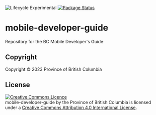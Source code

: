 ![Lifecycle Experimental](https://img.shields.io/badge/Lifecycle-Experimental-339999 "The contents of this repositroy represent work that is in its early stages")
[![Package Status](https://github.com/bcgov/mobile-developer-guide/actions/workflows/publish.yaml/badge.svg)](https://github.com/bcgov/mobile-developer-guide/actions/workflows/publish.yaml)

# mobile-developer-guide
Repository for the BC Mobile Developer's Guide

## Copyright

Copyright &copy; 2023 Province of British Columbia

## License

<a rel="license" href="http://creativecommons.org/licenses/by/4.0/"><img alt="Creative Commons Licence"
style="border-width:0" src="https://i.creativecommons.org/l/by/4.0/80x15.png" /></a><br /><span
xmlns:dct="http://purl.org/dc/terms/" property="dct:title">mobile-developer-guide</span> by <span
xmlns:cc="http://creativecommons.org/ns#" property="cc:attributionName">the Province of British Columbia
</span> is licensed under a <a rel="license" href="http://creativecommons.org/licenses/by/4.0/">
Creative Commons Attribution 4.0 International License</a>.
